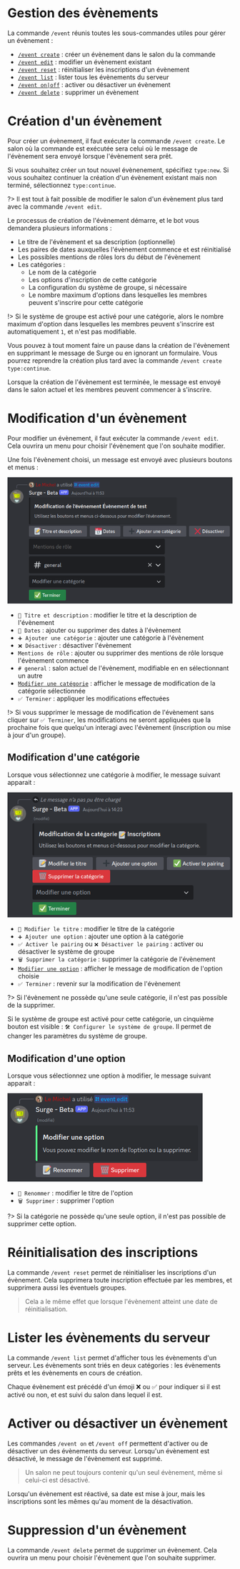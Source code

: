 # Gestion des évènements

La commande `/event` réunis toutes les sous-commandes utiles pour gérer un évènement :

- [`/event create`](#création-d39un-évènement) : créer un évènement dans le salon du la commande
- [`/event edit`](#modification-d39un-évènement) : modifier un évènement existant 
- [`/event reset`](#réinitialisation-des-inscriptions) : réinitialiser les inscriptions d'un évènement
- [`/event list`](#lister-les-évènements-du-serveur) : lister tous les évènements du serveur
- [`/event on|off`](#activer-ou-désactiver-un-évènement) : activer ou désactiver un évènement
- [`/event delete`](#suppression-d39un-évènement) : supprimer un évènement

# Création d'un évènement

Pour créer un évènement, il faut exécuter la commande `/event create`. Le salon où la commande est exécutée sera celui où le message de l'évènement sera envoyé lorsque l'évènement sera prêt.

Si vous souhaitez créer un tout nouvel évènenement, spécifiez `type:new`. Si vous souhaitez continuer la création d'un évènement existant mais non terminé, sélectionnez `type:continue`.

?> Il est tout à fait possible de modifier le salon d'un évènement plus tard avec la commande `/event edit`.

Le processus de création de l'évènement démarre, et le bot vous demandera plusieurs informations :

- Le titre de l'évènement et sa description (optionnelle)
- Les paires de dates auxquelles l'évènement commence et est réinitialisé
- Les possibles mentions de rôles lors du début de l'évènement
- Les catégories :
    - Le nom de la catégorie
    - Les options d'inscription de cette catégorie
    - La configuration du système de groupe, si nécessaire
    - Le nombre maximum d'options dans lesquelles les membres peuvent s'inscrire pour cette catégorie

!> Si le système de groupe est activé pour une catégorie, alors le nombre maximum d'option dans lesquelles les membres peuvent s'inscrire est automatiquement `1`, et n'est pas modifiable.

Vous pouvez à tout moment faire un pause dans la création de l'évènement en supprimant le message de Surge ou en ignorant un formulaire. Vous pourrez reprendre la création plus tard avec la commande `/event create type:continue`.

Lorsque la création de l'évènement est terminée, le message est envoyé dans le salon actuel et les membres peuvent commencer à s'inscrire.

# Modification d'un évènement

Pour modifier un évènement, il faut exécuter la commande `/event edit`. Cela ouvrira un menu pour choisir l'évènement que l'on souhaite modifier.

Une fois l'évènement choisi, un message est envoyé avec plusieurs boutons et menus :

![Message de modification de d'un évènement](images/event-edit-message.png)

- `📝 Titre et description` : modifier le titre et la description de l'évènement
- `📅 Dates` : ajouter ou supprimer des dates à l'évènement
- `➕ Ajouter une catégorie` : ajouter une catégorie à l'évènement
- `❌ Désactiver` : désactiver l'évènement
- `Mentions de rôle` : ajouter ou supprimer des mentions de rôle lorsque l'évènement commence
- `# general` : salon actuel de l'évènement, modifiable en en sélectionnant un autre
- [`Modifier une catégorie`](#modification-d39une-catégorie) : afficher le message de modification de la catégorie sélectionnée
- `✅ Terminer` : appliquer les modifications effectuées

!> Si vous supprimer le message de modification de l'évènement sans cliquer sur `✅ Terminer`, les modifications ne seront appliquées que la prochaine fois que quelqu'un interagi avec l'évènement (inscription ou mise à jour d'un groupe).

## Modification d'une catégorie

Lorsque vous sélectionnez une catégorie à modifier, le message suivant apparait :

![Message de modification d'une catégorie](images/category-edit-message.png)

- `📝 Modifier le titre` : modifier le titre de la catégorie
- `➕ Ajouter une option` : ajouter une option à la catégorie
- `✅ Activer le pairing` ou `❌ Désactiver le pairing` : activer ou désactiver le système de groupe
- `🗑️ Supprimer la catégorie` : supprimer la catégorie de l'évènement
- [`Modifier une option`](#modification-d39une-option) : afficher le message de modification de l'option choisie
- `✅ Terminer` : revenir sur la modification de l'évènement

?> Si l'évènement ne possède qu'une seule catégorie, il n'est pas possible de la supprimer.

Si le système de groupe est activé pour cette catégorie, un cinquième bouton est visible : `🛠️ Configurer le système de groupe`. Il permet de changer les paramètres du système de groupe.

## Modification d'une option

Lorsque vous sélectionnez une option à modifier, le message suivant apparait :

![Message de modification d'une option](images/option-edit-message.png)

- `📝 Renommer` : modifier le titre de l'option
- `🗑️ Supprimer` : supprimer l'option

?> Si la catégorie ne possède qu'une seule option, il n'est pas possible de supprimer cette option.

# Réinitialisation des inscriptions

La commande `/event reset` permet de réinitialiser les inscriptions d'un évènement. Cela supprimera toute inscription effectuée par les membres, et supprimera aussi les éventuels groupes.

> Cela a le même effet que lorsque l'évènement atteint une date de réinitialisation.

# Lister les évènements du serveur

La commande `/event list` permet d'afficher tous les évènements d'un serveur. Les évènements sont triés en deux catégories : les évènements prêts et les évènements en cours de création.

Chaque évènement est précédé d'un émoji ❌ ou ✅ pour indiquer si il est activé ou non, et est suivi du salon dans lequel il est.

# Activer ou désactiver un évènement

Les commandes `/event on` et `/event off` permettent d'activer ou de désactiver un des évènements du serveur. Lorsqu'un évènement est désactivé, le message de l'évènement est supprimé.

> Un salon ne peut toujours contenir qu'un seul évènement, même si celui-ci est désactivé.

Lorsqu'un évènement est réactivé, sa date est mise à jour, mais les inscriptions sont les mêmes qu'au moment de la désactivation.   

# Suppression d'un évènement

La commande `/event delete` permet de supprimer un évènement. Cela ouvrira un menu pour choisir l'évènement que l'on souhaite supprimer.
